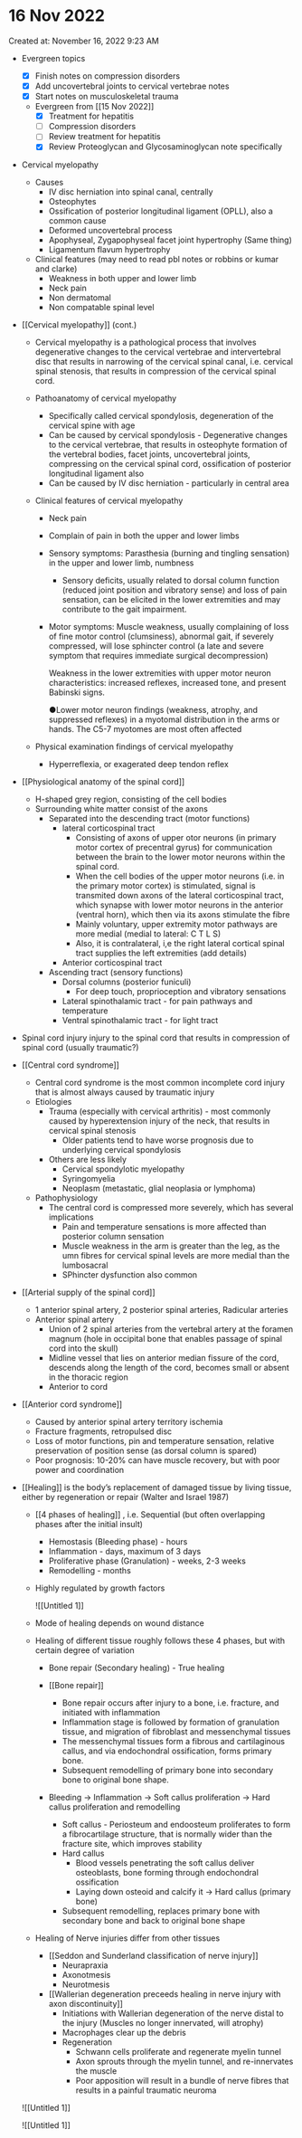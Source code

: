 # 16 Nov 2022

Created at: November 16, 2022 9:23 AM

- Evergreen topics
    - [x]  Finish notes on compression disorders
    - [x]  Add uncovertebral joints to cervical vertebrae notes
    - [x]  Start notes on musculoskeletal trauma
    
    - Evergreen from [[15 Nov 2022]]
        - [x]  Treatment for hepatitis
        - [ ]  Compression disorders
        - [ ]  Review treatment for hepatitis
        - [x]  Review Proteoglycan and Glycosaminoglycan note specifically

- Cervical myelopathy
    - Causes
        - IV disc herniation into spinal canal, centrally
        - Osteophytes
        - Ossification of posterior longitudinal ligament (OPLL), also a common cause
        - Deformed uncovertebral process
        - Apophyseal, Zygapophyseal facet joint hypertrophy (Same thing)
        - Ligamentum flavum hypertrophy
    - Clinical features (may need to read pbl notes or robbins or kumar and clarke)
        - Weakness in both upper and lower limb
        - Neck pain
        - Non dermatomal
        - Non compatable spinal level
- [[Cervical myelopathy]] (cont.)
    - Cervical myelopathy is a pathological process that involves degenerative changes to the cervical vertebrae and intervertebral disc that results in narrowing of the cervical spinal canal, i.e. cervical spinal stenosis, that results in compression of the cervical spinal cord.
    - Pathoanatomy of cervical myelopathy
        - Specifically called cervical spondylosis, degeneration of the cervical spine with age
        - Can be caused by cervical spondylosis - Degenerative changes to the cervical vertebrae, that results in osteophyte formation of the vertebral bodies, facet joints, uncovertebral joints, compressing on the cervical spinal cord, ossification of posterior longitudinal ligament also
        - Can be caused by IV disc herniation - particularly in central area
    - Clinical features of cervical myelopathy
        - Neck pain
        - Complain of pain in both the upper and lower limbs
        - Sensory symptoms: Parasthesia (burning and tingling sensation) in the upper and lower limb, numbness
            - Sensory deficits, usually related to dorsal column function (reduced joint position and vibratory sense) and loss of pain sensation, can be elicited in the lower extremities and may contribute to the gait impairment.
        - Motor symptoms: Muscle weakness, usually complaining of loss of fine motor control (clumsiness), abnormal gait, if severely compressed, will lose sphincter control (a late and severe symptom that requires immediate surgical decompression)
            
            Weakness in the lower extremities with upper motor neuron characteristics: increased reflexes, increased tone, and present Babinski signs.
            
            ●Lower motor neuron findings (weakness, atrophy, and suppressed reflexes) in a myotomal distribution in the arms or hands. The C5-7 myotomes are most often affected
            
    - Physical examination findings of cervical myelopathy
        - Hyperreflexia, or exagerated deep tendon reflex
- [[Physiological anatomy of the spinal cord]]
    - H-shaped grey region, consisting of the cell bodies
    - Surrounding white matter consist of the axons
        - Separated into the descending tract (motor functions)
            - lateral corticospinal tract
                - Consisting of axons of upper otor neurons (in primary motor cortex of precentral gyrus) for communication between the brain to the lower motor neurons within the spinal cord.
                - When the cell bodies of the upper motor neurons (i.e. in the primary motor cortex) is stimulated, signal is transmited down axons of the lateral corticospinal tract, which synapse with lower motor neurons in the anterior (ventral horn), which then via its axons stimulate the fibre
                - Mainly voluntary, upper extremity motor pathways are more medial (medial to lateral: C T L S)
                - Also, it is contralateral, i,e the right lateral cortical spinal tract supplies the left extremities (add details)
            - Anterior corticospinal tract
        - Ascending tract (sensory functions)
            - Dorsal columns (posterior funiculi)
                - For deep touch, proprioception and vibratory sensations
            - Lateral spinothalamic tract - for pain pathways and temperature
            - Ventral spinothalamic tract - for light tract
- Spinal cord injury injury to the spinal cord that results in compression of spinal cord (usually traumatic?)
- [[Central cord syndrome]]
    - Central cord syndrome is the most common incomplete cord injury that is almost always caused by traumatic injury
    - Etiologies
        - Trauma (especially with cervical arthritis) - most commonly caused by hyperextension injury of the neck, that results in cervical spinal stenosis
            - Older patients tend to have worse prognosis due to underlying cervical spondylosis
        - Others are less likely
            - Cervical spondylotic myelopathy
            - Syringomyelia
            - Neoplasm (metastatic, glial neoplasia or lymphoma)
    - Pathophysiology
        - The central cord is compressed more severely, which has several implications
            - Pain and temperature sensations is more affected than posterior column sensation
            - Muscle weakness in the arm is greater than the leg, as the umn fibres for cervical spinal levels are more medial than the lumbosacral
            - SPhincter dysfunction also common
- [[Arterial supply of the spinal cord]]
    - 1 anterior spinal artery, 2 posterior spinal arteries, Radicular arteries
    - Anterior spinal artery
        - Union of 2 spinal arteries from the vertebral artery at the foramen magnum (hole in occipital bone that enables passage of spinal cord into the skull)
        - Midline vessel that lies on anterior median fissure of the cord, descends along the length of the cord, becomes small or absent in the thoracic region
        - Anterior to cord
- [[Anterior cord syndrome]]
    - Caused by anterior spinal artery territory ischemia
    - Fracture fragments, retropulsed disc
    - Loss of motor functions, pin and temperature sensation, relative preservation of position sense (as dorsal column is spared)
    - Poor prognosis: 10-20% can have muscle recovery, but with poor power and coordination
- [[Healing]]  is the body’s replacement of damaged tissue by living tissue, either by regeneration or repair (Walter and Israel 1987)
    - [[4 phases of healing]] , i.e. Sequential (but often overlapping phases after the initial insult)
        - Hemostasis (Bleeding phase) - hours
        - Inflammation - days, maximum of 3 days
        - Proliferative phase (Granulation) - weeks, 2-3 weeks
        - Remodelling - months
    - Highly regulated by growth factors
        
        ![[Untitled 1]]
        
    - Mode of healing depends on wound distance
    - Healing of different tissue roughly follows these 4 phases, but with certain degree of variation
        - Bone repair (Secondary healing) - True healing
        
        - [[Bone repair]]
            - Bone repair occurs after injury to a bone, i.e. fracture, and initiated with inflammation
            - Inflammation stage is followed by formation of granulation tissue, and migration of fibroblast and messenchymal tissues
            - The messenchymal tissues form a fibrous and cartilaginous callus, and via endochondral ossification, forms primary bone.
            - Subsequent remodelling of primary bone into secondary bone to original bone shape.
        - Bleeding → Inflammation → Soft callus proliferation → Hard callus proliferation and remodelling
            - Soft callus - Periosteum and endoosteum proliferates to form a fibrocartilage structure, that is normally wider than the fracture site, which improves stability
            - Hard callus
                - Blood vessels penetrating the soft callus deliver osteoblasts, bone forming through endochondral ossification
                - Laying down osteoid and calcify it → Hard callus (primary bone)
            - Subsequent remodelling, replaces primary bone with secondary bone and back to original bone shape
    - Healing of Nerve injuries differ from other tissues
        - [[Seddon and Sunderland classification of nerve injury]]
            - Neurapraxia
            - Axonotmesis
            - Neurotmesis
        - [[Wallerian degeneration preceeds healing in nerve injury with axon discontinuity]]
            - Initiations with Wallerian degeneration of the nerve distal to the injury (Muscles no longer innervated, will atrophy)
            - Macrophages clear up the debris
            - Regeneration
                - Schwann cells proliferate and regenerate myelin tunnel
                - Axon sprouts through the myelin tunnel, and re-innervates the muscle
                - Poor apposition will result in a bundle of nerve fibres that results in a painful traumatic neuroma
    
    ![[Untitled 1]]
    
    ![[Untitled 1]]